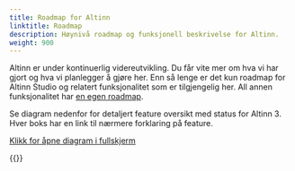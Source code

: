 ```yaml
---
title: Roadmap for Altinn
linktitle: Roadmap
description: Høynivå roadmap og funksjonell beskrivelse for Altinn.
weight: 900
---
```


Altinn er under kontinuerlig videreutvikling. Du får vite mer om hva vi har gjort og hva vi planlegger å gjøre her.
Enn så lenge er det kun roadmap for Altinn Studio og relatert funksjonalitet som er tilgjengelig her.
All annen funksjonalitet har [en egen roadmap](https://altinn.github.io/docs/ny-funksjonalitet/roadmap/).


Se diagram nedenfor for detaljert feature oversikt med status for Altinn 3. Hver boks har en link til nærmere forklaring på feature. 

<object data="/community/roadmap/productfeatures.drawio.svg" type="image/svg+xml" style="width: 100%;"></object>

[Klikk for åpne diagram i fullskjerm](productfeatures.drawio.svg)


{{<children>}}
